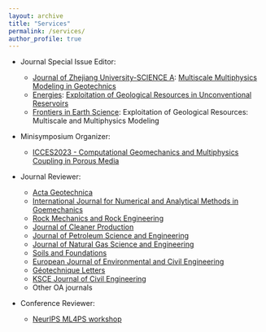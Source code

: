 ```yaml
---
layout: archive
title: "Services"
permalink: /services/
author_profile: true
---
```


- Journal Special Issue Editor:

  - [Journal of Zhejiang University-SCIENCE A](https://jzus.zju.edu.cn/current_a.php): [Multiscale Multiphysics Modeling in Geotechnics](https://www.springer.com/journal/11582/updates/20077476)
  - [Energies](https://www.mdpi.com/journal/energies): [Exploitation of Geological Resources in Unconventional Reservoirs](https://www.mdpi.com/journal/energies/special_issues/E_GR_UR)
  - [Frontiers in Earth Science](https://www.frontiersin.org/journals/earth-science): Exploitation of Geological Resources: Multiscale and Multiphysics Modeling


- Minisymposium Organizer:

  - [ICCES2023 - Computational Geomechanics and Multiphysics Coupling in Porous Media](https://www.iccesconf.org/symposia/)

- Journal Reviewer:

  - [Acta Geotechnica](https://www.springer.com/journal/11440)
  - [International Journal for Numerical and Analytical Methods in Goemechanics](https://onlinelibrary.wiley.com/journal/10969853)
  - [Rock Mechanics and Rock Engineering](https://www.springer.com/journal/603)
  - [Journal of Cleaner Production](https://www.sciencedirect.com/journal/journal-of-cleaner-production)
  - [Journal of Petroleum Science and Engineering](https://www.sciencedirect.com/journal/journal-of-petroleum-science-and-engineering)
  - [Journal of Natural Gas Science and Engineering](https://www.sciencedirect.com/journal/journal-of-natural-gas-science-and-engineering)
  - [Soils and Foundations](https://www.sciencedirect.com/journal/soils-and-foundations)
  - [European Journal of Environmental and Civil Engineering](https://www.tandfonline.com/journals/tece20)
  - [Géotechnique Letters](https://www.icevirtuallibrary.com/toc/jgele/current)
  - [KSCE Journal of Civil Engineering](https://www.springer.com/journal/12205)
  - Other OA journals

- Conference Reviewer:

  - [NeurIPS ML4PS workshop](https://ml4physicalsciences.github.io/)
